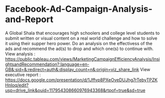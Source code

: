 # Facebook-Ad-Campaign-Analysis-and-Report
A Global Shala that encourages high schoolers and college level students to submit written or visual content on a real world challenge and how to solve it using their supper hero power. 
Do an analysis on the effectivess of the ads and recommend the ad(s) to drop and which one(s) to continue with.
View analysis : https://public.tableau.com/views/MarketingCampaignEfficiencyAnalysis/InsightsandRecommendation?:language=en-GB&:sid=&:redirect=auth&:display_count=n&:origin=viz_share_link 
View executive report : https://docs.google.com/presentation/d/1Jffvp8PXeOveDUJhg7rTebyTPZKHnloq/edit?usp=drive_link&ouid=117954308660976943368&rtpof=true&sd=true
